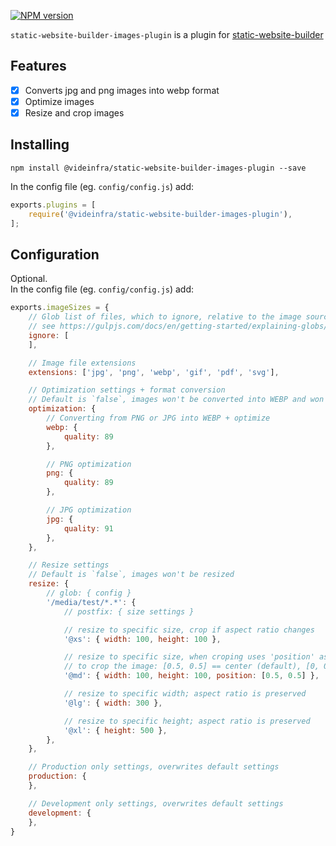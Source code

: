 [npm-url]: https://npmjs.org/package/@videinfra/static-website-builder-images-plugin
[npm-image]: http://img.shields.io/npm/v/@videinfra/static-website-builder-images-plugin.svg
[npm-parent]: https://www.npmjs.com/package/@videinfra/static-website-builder

[![NPM version][npm-image]][npm-url]

`static-website-builder-images-plugin` is a plugin for [static-website-builder][npm-parent]

## Features

- [x] Converts jpg and png images into webp format
- [x] Optimize images
- [x] Resize and crop images

## Installing

```
npm install @videinfra/static-website-builder-images-plugin --save
```

In the config file (eg. `config/config.js`) add:

```js
exports.plugins = [
    require('@videinfra/static-website-builder-images-plugin'),
];
```

## Configuration

Optional.  
In the config file (eg. `config/config.js`) add:

```js
exports.imageSizes = {
    // Glob list of files, which to ignore, relative to the image source folder
    // see https://gulpjs.com/docs/en/getting-started/explaining-globs/
    ignore: [
    ],

    // Image file extensions
    extensions: ['jpg', 'png', 'webp', 'gif', 'pdf', 'svg'],

    // Optimization settings + format conversion
    // Default is `false`, images won't be converted into WEBP and won't be optimized
    optimization: {
        // Converting from PNG or JPG into WEBP + optimize
        webp: {
            quality: 89
        },

        // PNG optimization
        png: {
            quality: 89
        },

        // JPG optimization
        jpg: {
            quality: 91
        },
    },

    // Resize settings
    // Default is `false`, images won't be resized
    resize: {
        // glob: { config }
        '/media/test/*.*': {
            // postfix: { size settings }

            // resize to specific size, crop if aspect ratio changes
            '@xs': { width: 100, height: 100 },

            // resize to specific size, when croping uses 'position' as a center point around which
            // to crop the image: [0.5, 0.5] == center (default), [0, 0] == left top corner
            '@md': { width: 100, height: 100, position: [0.5, 0.5] },

            // resize to specific width; aspect ratio is preserved
            '@lg': { width: 300 },

            // resize to specific height; aspect ratio is preserved
            '@xl': { height: 500 },
        },
    },

    // Production only settings, overwrites default settings
    production: {
    },

    // Development only settings, overwrites default settings
    development: {
    },
}
```


[npm-url]: https://npmjs.org/package/@videinfra/static-website-builder-images-plugin
[npm-image]: http://img.shields.io/npm/v/@videinfra/static-website-builder-images-plugin.svg
[npm-parent]: https://www.npmjs.com/package/@videinfra/static-website-builder
